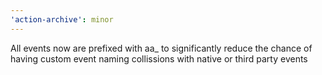 ```yaml
---
'action-archive': minor
---
```


All events now are prefixed with aa\_ to significantly reduce the chance of having custom event naming collissions with native or third party events
